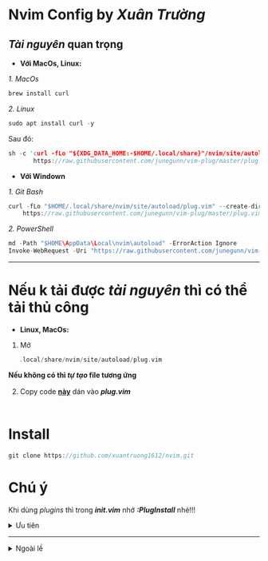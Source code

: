 # Nvim Config by *Xuân Trường*
## *Tài nguyên* quan trọng
- **Với MacOs, Linux:**

*1. MacOs*
```c
brew install curl
```
*2. Linux*
```c
sudo apt install curl -y
```
Sau đó:
```c
sh -c 'curl -fLo "${XDG_DATA_HOME:-$HOME/.local/share}"/nvim/site/autoload/plug.vim --create-dirs \
       https://raw.githubusercontent.com/junegunn/vim-plug/master/plug.vim'
```
- **Với Windown**

*1. Git Bash*
```c
curl -fLo "$HOME/.local/share/nvim/site/autoload/plug.vim" --create-dirs \
    https://raw.githubusercontent.com/junegunn/vim-plug/master/plug.vim
```
*2. PowerShell*
```c
md -Path "$HOME\AppData\Local\nvim\autoload" -ErrorAction Ignore
Invoke-WebRequest -Uri "https://raw.githubusercontent.com/junegunn/vim-plug/master/plug.vim" -OutFile "$HOME\AppData\Local\nvim\autoload\plug.vim"
```
***
# Nếu k tải được *tài nguyên* thì có thể tải thủ công
- **Linux, MacOs:**

 1. Mở
```c
   .local/share/nvim/site/autoload/plug.vim
 ```
   **Nếu không có thì ***tự tạo*** file tương ứng**

 2. Copy code [**này**](https://raw.githubusercontent.com/junegunn/vim-plug/master/plug.vim) dán vào ***plug.vim***
ㅤㅤㅤㅤㅤㅤㅤㅤㅤ
 ㅤㅤㅤㅤㅤㅤㅤㅤㅤㅤㅤㅤㅤㅤ
# Install
```c
git clone https://github.com/xuantruong1612/nvim.git
```

# Chú ý
Khi dùng *plugins* thì trong ***init.vim*** nhớ ***:PlugInstall*** nhé!!!

<details>ㅤㅤㅤㅤㅤㅤㅤㅤ
<summary>Ưu tiên</summary>
<p align="left">Nodejs (Mới nhất nếu có thể)
<p align="left">Python
</details>

---
<details>ㅤㅤㅤㅤㅤㅤㅤㅤ
<summary>Ngoài lề</summary>
<p align="left">1. Luôn học hỏi điều mới nên có nhiều commit!!!
<p align="left">2. Đây là mình build nên bạn có thể chỉnh sửa để phù hợp.
<p align="left">3. Tôn trọng bản quyền.
<p align="left">4. Không sử dụng với hình thức thương mại
</details>
